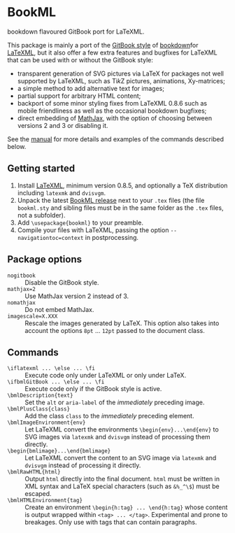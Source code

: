 # BookML
bookdown flavoured GitBook port for LaTeXML.

This package is mainly a port of the [GitBook style](https://bookdown.org/yihui/bookdown/html.html#gitbook-style) of [bookdown](https://bookdown.org/)for [LaTeXML](https://dlmf.nist.gov/LaTeXML/), but it also offer a few extra features and bugfixes for LaTeXML that can be used with or without the GitBook style:
  - transparent generation of SVG pictures via LaTeX for packages not well supported by LaTeXML, such as Ti*k*Z pictures, animations, Xy-matrices;
  - a simple method to add alternative text for images;
  - partial support for arbitrary HTML content;
  - backport of some minor styling fixes from LaTeXML 0.8.6 such as mobile friendliness as well as the occasional bookdown bugfixes;
  - direct embedding of [MathJax](https://www.mathjax.org/), with the option of choosing between versions 2 and 3 or disabling it.

See the [manual](https://vlmantova.github.io/bookml/) for more details and examples of the commands described below.

## Getting started
1. Install [LaTeXML](https://dlmf.nist.gov/LaTeXML/get.html), minimum version 0.8.5, and optionally a TeX distribution including `latexmk` and `dvisvgm`.
2. Unpack the latest [BookML release](https://github.com/vlmantova/bookml/releases) next to your `.tex` files (the file `bookml.sty` and sibling files must be in the same folder as the `.tex` files, not a subfolder).
3. Add `\usepackage{bookml}` to your preamble.
4. Compile your files with LaTeXML, passing the option `--navigationtoc=context` in postprocessing.

## Package options
<dl>
  <dt><code>nogitbook</code></dt>
  <dd>Disable the GitBook style.</dd>
  <dt><code>mathjax=2</code></dt>
  <dd>Use MathJax version 2 instead of 3.</dd>
  <dt><code>nomathjax</code></dt>
  <dd>Do not embed MathJax.</dd>
  <dt><code>imagescale=X.XXX</code></dt>
  <dd>Rescale the images generated by LaTeX. This option also takes into account the options <code>8pt</code> ... <code>12pt</code> passed to the document class.</dd>
</dl>

## Commands

<dl>
  <dt><code>\iflatexml ... \else ... \fi</code></dt>
  <dd>Execute code only under LaTeXML or only under LaTeX.</dd>
  <dt><code>\ifbmlGitBook ... \else ... \fi</code></dt>
  <dd>Execute code only if the GitBook style is active.</dd>
  <dt><code>\bmlDescription{text}</code></dt>
  <dd>Set the <code>alt</code> or <code>aria-label</code> of the <em>immediately</em> preceding image.</dd>
  <dt><code>\bmlPlusClass{class}</code></dt>
  <dd>Add the class <code>class</code> to the <em>immediately</em> preceding element.</dd>
  <dt><code>\bmlImageEnvironment{env}</code></dt>
  <dd>Let LaTeXML convert the environments <code>\begin{env}...\end{env}</code> to SVG images via <code>latexmk</code> and <code>dvisvgm</code> instead of processing them directly.</dd>
  <dt><code>\begin{bmlimage}...\end{bmlimage}</code></dt>
  <dd>Let LaTeXML convert the content to an SVG image via <code>latexmk</code> and <code>dvisvgm</code> instead of processing it directly.</dd>
  <dt><code>\bmlRawHTML{html}</code></dt>
  <dd>Output <code>html</code> directly into the final document. <code>html</code> must be written in XML syntax and LaTeX special characters (such as <code>&%_^\$</code>) must be escaped.</dd>
  <dt><code>\bmlHTMLEnvironment{tag}</code></dt>
  <dd>Create an environment <code>\begin{h:tag} ... \end{h:tag}</code> whose content is output wrapped within <code>&lt;tag&gt; ... &lt;/tag&gt;</code>. Experimental and prone to breakages. Only use with tags that can contain paragraphs.</dd>
</dl>
